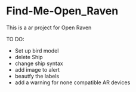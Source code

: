 # Find-Me-Open_Raven

This is a ar project for Open Raven

TO DO:

- Set up bird model
- delete Ship
- change ship syntax
- add image to alert
- beautfy the labels
- add a warning for none compatible AR devices
